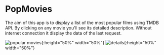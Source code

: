 # PopMovies
The aim of this app is to display a list of the most popular films using TMDB API. By clicking on any movie you'll see its detailed description. Without internet connection it display the data of the last request.

![popular movies](https://user-images.githubusercontent.com/38660161/53411500-4d55e880-39cf-11e9-8fd3-8f214dd99d02.png){:height="50%" width="50%"}
![details](https://user-images.githubusercontent.com/38660161/53411502-4fb84280-39cf-11e9-8405-c2dfd47792fb.png){:height="50%" width="50%"}
